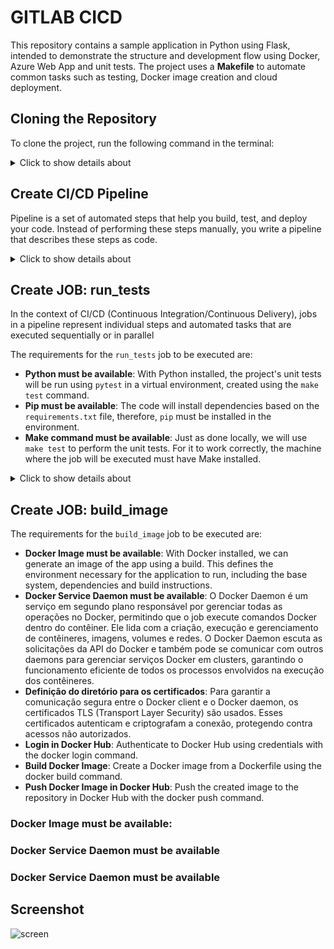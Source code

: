 
# GITLAB CICD

This repository contains a sample application in Python using Flask, intended to demonstrate the structure and development flow using Docker, Azure Web App and unit tests. The project uses a **Makefile** to automate common tasks such as testing, Docker image creation and cloud deployment.

## Cloning the Repository

To clone the project, run the following command in the terminal:

<details>
<summary>Click to show details about </summary>

```
git clone https://github.com/benc-uk/python-demoapp
```

### Cloned project structure

```
.
├── src/                             # Application source code directory
│   ├── app/                         # Contains the Flask application and its modules
│   ├── requirements.txt             # List of Python dependencies
│   └── run.py                       # Main file to start the Flask server
├── build/                           # Dockerfile and scripts related to building the Docker image
├── deploy/                          # Configuration files for deploying to Azure
├── tests/                           # Directory containing API integration tests
└── Makefile                         # File that automates development and deployment tasks
```

### Unit tests

The application's unit tests are located in the `src/app/tests` directory. These tests are responsible for validating the behavior of the code locally, before any deployment or continuous integration.

![image](https://github.com/user-attachments/assets/3e37d839-b2ff-4164-96fe-9ec0f3c6cf2a)

![image](https://github.com/user-attachments/assets/eccbc530-286b-479d-a717-5ff591a63a80)

### makefile

Makefile is used to automate development and deployment tasks of a Python application, through the definition of specific rules and commands, allowing the execution of predefined workflows, such as installing dependencies, running tests and deploying

To run the project's unit tests, the `make test` command will perform the following functions defined in the makefile:

1. **Creation of the Virtual Environment**:
   - Will create a Python virtual environment in the `src/.venv` directory.

2. **Installation of Dependencies**:
   - Will install the dependencies listed in the `src/requirements.txt` file within the created virtual environment.

3. **Test Execution**:
   - Will run the project's unit tests using `pytest`. Tests must be located in `src/app/tests`.

![image](https://github.com/user-attachments/assets/600b840f-994f-4fe0-812b-3aa69e114262)

</details>


## Create CI/CD Pipeline 

Pipeline is a set of automated steps that help you build, test, and deploy your code. Instead of performing these steps manually, you write a pipeline that describes these steps as code.

<details>
<summary>Click to show details about </summary>

### create gitlab-ci.yml file

This is the default pipeline configuration file name for GitLab CI/CD. GitLab CI/CD is a tool that enables continuous integration and continuous delivery of software. The .gitlab-ci.yml file is where you write instructions for how GitLab should build, test, and deploy your code.

![image](https://github.com/user-attachments/assets/5797b5d8-930b-4bea-bbc0-7d7f1cfe627f)

![image](https://github.com/user-attachments/assets/997d52f6-21d8-4d65-a490-dcb3bc618bb2)

</details>


## Create JOB: run_tests

In the context of CI/CD (Continuous Integration/Continuous Delivery), jobs in a pipeline represent individual steps and automated tasks that are executed sequentially or in parallel

The requirements for the `run_tests` job to be executed are:

- **Python must be available**: With Python installed, the project's unit tests will be run using `pytest` in a virtual environment, created using the `make test` command.
- **Pip must be available**: The code will install dependencies based on the `requirements.txt` file, therefore, `pip` must be installed in the environment.
- **Make command must be available**: Just as done locally, we will use `make test` to perform the unit tests. For it to work correctly, the machine where the job will be executed must have Make installed.


<details>
<summary>Click to show details about </summary>

### Python / Pip must be available:

By default, GitLab Managed Runners use a Ruby image to launch containers. However, you can override the default image by specifying a custom Docker image for specific jobs. This can be done by adding the `image` attribute within the job definition in the `.gitlab-ci.yml` file.

![image](https://github.com/user-attachments/assets/74a9456f-76ce-4282-bf69-6a0185f47729)

To use a custom Python image, go to the following website to find a suitable image:
[Docker Hub - Python Images](https://hub.docker.com/_/python)

### Make command must be available:

This command installs the make package, a tool used to automate project compilation. If the project or CI pipeline depends on make to compile code or run tests, it needs to be installed in the environment.

![image](https://github.com/user-attachments/assets/a1b363ab-65f8-4d2e-a4bb-61a9d09c2884)


### Explanation of Components:

 ![image](https://github.com/user-attachments/assets/db799ebf-2ba2-4b77-a954-983fe2cf926f)


1. **`run_tests`**:
   - This is the name of the job. It defines a specific task to be performed within the pipeline, in this case, running the project's tests.

2. **`stage: test`**:
   - Defines the stage of the pipeline to which this job belongs. The "test" stage is common in CI/CD pipelines and is where quality checks, such as unit tests, are performed.

3. **`image: python:3.8-slim-bullseye`**:
   - Defines the Docker image to be used for the job. Here, it uses the official Python image version 3.8, in its minimalistic form based on Debian Bullseye. Using a slim image helps reduce execution time and resource usage.
   ![image](https://github.com/user-attachments/assets/84dd37fe-8274-461d-8392-31bde4bedf86)

4. **`before_script`**:
   - Commands that will be executed before the main script.
   - `apt-get update && apt-get install make`: Updates the system's package list and installs the `make` tool. This is necessary because the job uses the `make` command to run tests, and the slim image does not include this tool by default.

5. **`script`**:
   - Defines the set of commands that will be executed during the job.
   - `make test`: The `make test` command is used to run the tests, assuming that the `Makefile` has a rule defined for `test`. The `Makefile` should contain instructions on how the tests should be executed (e.g., using `pytest`, `unittest`, or another testing framework).


When you commit the file, GitLab will automatically trigger the execution of the pipeline defined in `.gitlab-ci.yml`, starting the jobs as specified in the pipeline stages.


### Execution of the run_tests Job in the Pipeline:

In GitLab Pipelines, you can view the jobs that have been executed in each stage of the pipeline. To do this:

- Go to CI / CD > Pipelines in your project.
- Click on the pipeline you want to inspect.
- In the detailed view of the pipeline, you will see the stages and, within each stage, the individual jobs that were executed.
- To check the status and logs of a specific job, simply click on the job name. This will display details such as log output, errors, and job results.

### Job Execution Steps: run_tests

1. **Job Passed**

   The `run_tests` job has successfully passed the initial checks, allowing the pipeline to proceed.

   ![image](https://github.com/user-attachments/assets/056c4ac1-b2dc-4ba9-b5b3-d56f214cf75d)

2. **Environment Setup: Ruby to Python Transition**

   The default Docker image for Ruby is replaced with a Python-based image. This switch is necessary to ensure that `pip` and the Python development environment are available. This allows the job to initialize the Python environment, where dependencies can be installed using the `pip` tool, based on the `requirements.txt` file.

   ![image](https://github.com/user-attachments/assets/7a7ccaf6-3e9e-4a12-9590-32cd70e54441)

3. **Environment Setup: System Package Updates**

   Before executing the test scripts, the job performs a system update and installs `make`, a crucial tool required for building and running the project. These commands are necessary for ensuring that the environment is fully equipped to handle the execution of Makefile targets.

   ![image](https://github.com/user-attachments/assets/4a1d2235-0acd-4f3a-9b95-0efc648f3197)

4. **Running Test: make test**

   The `make test` command is executed to invoke the `test` target defined within the Makefile. This target, in turn, triggers the `pip install` command, installing all required dependencies specified in the `src/requirements.txt` file.

   This ensures that the environment is ready for running the tests with all dependencies correctly installed.

   ![image](https://github.com/user-attachments/assets/da34032c-fae2-457b-a9b1-6bb4d07798a0)

   With all dependencies installed and the Python virtual environment set up, the job proceeds to run unit tests using `pytest`. This step verifies that the codebase passes all unit tests and that the application functions as expected.

   ![image](https://github.com/user-attachments/assets/3b49218a-eff9-4d27-9d4e-cc3bd45b3d0c)

</details>


## Create JOB: build_image

The requirements for the `build_image` job to be executed are:

- **Docker Image must be available**: With Docker installed, we can generate an image of the app using a build. This defines the environment necessary for the application to run, including the base system, dependencies and build instructions.
- **Docker Service Daemon must be available**: O Docker Daemon é um serviço em segundo plano responsável por gerenciar todas as operações no Docker, permitindo que o job execute comandos Docker dentro do contêiner. Ele lida com a criação, execução e gerenciamento de contêineres, imagens, volumes e redes. O Docker Daemon escuta as solicitações da API do Docker e também pode se comunicar com outros daemons para gerenciar serviços Docker em clusters, garantindo o funcionamento eficiente de todos os processos envolvidos na execução dos contêineres.
- **Definição do diretório para os certificados**: Para garantir a comunicação segura entre o Docker client e o Docker daemon, os certificados TLS (Transport Layer Security) são usados. Esses certificados autenticam e criptografam a conexão, protegendo contra acessos não autorizados.
- **Login in Docker Hub**: Authenticate to Docker Hub using credentials with the docker login command.
- **Build Docker Image**: Create a Docker image from a Dockerfile using the docker build command.
- **Push Docker Image in Docker Hub**: Push the created image to the repository in Docker Hub with the docker push command.

 ### Docker Image must be available:
 ### Docker Service Daemon must be available
 ### Docker Service Daemon must be available

## Screenshot

![screen](https://user-images.githubusercontent.com/14982936/30533171-db17fccc-9c4f-11e7-8862-eb8c148fedea.png)
